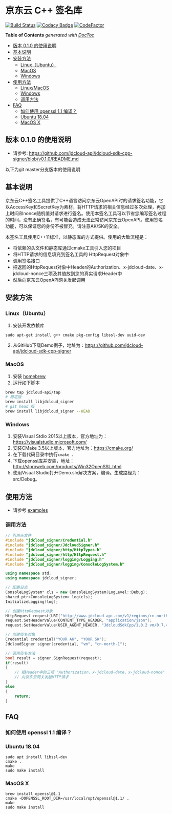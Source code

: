 # 京东云 C++ 签名库

[![Build Status](https://travis-ci.org/jdcloud-api/jdcloud-sdk-cpp-signer.svg?branch=master)](https://travis-ci.org/jdcloud-api/jdcloud-sdk-cpp-signer)
[![Codacy Badge](https://api.codacy.com/project/badge/Grade/95b764853f0d4660916c3f1f9a4c5749)](https://app.codacy.com/app/lidaobing/jdcloud-sdk-cpp-signer?utm_source=github.com&utm_medium=referral&utm_content=jdcloud-api/jdcloud-sdk-cpp-signer&utm_campaign=Badge_Grade_Dashboard)
[![CodeFactor](https://www.codefactor.io/repository/github/jdcloud-api/jdcloud-sdk-cpp-signer/badge)](https://www.codefactor.io/repository/github/jdcloud-api/jdcloud-sdk-cpp-signer)

<!-- START doctoc generated TOC please keep comment here to allow auto update -->
<!-- DON'T EDIT THIS SECTION, INSTEAD RE-RUN doctoc TO UPDATE -->
**Table of Contents**  *generated with [DocToc](https://github.com/thlorenz/doctoc)*

- [版本 0.1.0 的使用说明](#%E7%89%88%E6%9C%AC-010-%E7%9A%84%E4%BD%BF%E7%94%A8%E8%AF%B4%E6%98%8E)
- [基本说明](#%E5%9F%BA%E6%9C%AC%E8%AF%B4%E6%98%8E)
- [安装方法](#%E5%AE%89%E8%A3%85%E6%96%B9%E6%B3%95)
  - [Linux（Ubuntu）](#linuxubuntu)
  - [MacOS](#macos)
  - [Windows](#windows)
- [使用方法](#%E4%BD%BF%E7%94%A8%E6%96%B9%E6%B3%95)
  - [Linux/MacOS](#linuxmacos)
  - [Windows](#windows-1)
  - [调用方法](#%E8%B0%83%E7%94%A8%E6%96%B9%E6%B3%95)
- [FAQ](#faq)
  - [如何使用 openssl 1.1 编译？](#%E5%A6%82%E4%BD%95%E4%BD%BF%E7%94%A8-openssl-11-%E7%BC%96%E8%AF%91)
  - [Ubuntu 18.04](#ubuntu-1804)
  - [MacOS X](#macos-x)

<!-- END doctoc generated TOC please keep comment here to allow auto update -->

## 版本 0.1.0 的使用说明

* 请参考: https://github.com/jdcloud-api/jdcloud-sdk-cpp-signer/blob/v0.1.0/README.md

以下为git master分支版本的使用说明

## 基本说明
京东云C++签名工具提供了C++语言访问京东云OpenAPI时的请求签名功能，它以AccessKey和SecretKey为素材，将HTTP请求的相关信息经过多次处理，再加上时间和nonce随机值对请求进行签名。使用本签名工具可以节省您编写签名过程的时间，没有正确签名，有可能会造成无法正常访问京东云OpenAPI。使用签名功能，可以保证您的身份不被冒充。请注意AK/SK的安全。

本签名工具使用C++11标准，以静态库的方式提供。使用的大致流程是：
- 将依赖的头文件和静态库通过cmake工具引入您的项目
- 将HTTP请求的信息填充到签名工具的 HttpRequest对象中
- 调用签名接口
- 把返回的HttpRequest对象中Header的Authorization、x-jdcloud-date、x-jdcloud-nonce三项及其值放到您的真实请求Header中
- 然后向京东云OpenAPI网关发起调用

## 安装方法
### Linux（Ubuntu）
1. 安装开发依赖库
```
sudo apt-get install g++ cmake pkg-config libssl-dev uuid-dev
```
2. 从GitHub下载Demo例子，地址为：https://github.com/jdcloud-api/jdcloud-sdk-cpp-signer

### MacOS

1. 安装 [homebrew](https://brew.sh/index_zh-cn)
2. 运行如下脚本

```sh
brew tap jdcloud-api/tap
# 稳定版
brew install libjdcloud_signer
# git head 版
brew install libjdcloud_signer --HEAD
```

### Windows
1. 安装Visual Stdio 2015以上版本，官方地址为：https://visualstudio.microsoft.com/
2. 安装CMake 3.5以上版本，官方地址为：https://cmake.org/
3. 在下载代码目录中执行`cmake .`
4. 下载openssl库并安装，地址：http://slproweb.com/products/Win32OpenSSL.html
5. 使用Visual Studio打开Demo.sln解决方案，编译。生成路径为：src/Debug。
## 使用方法

* 请参考 [examples](./examples)

### 调用方法

```cpp
// 引用头文件
#include "jdcloud_signer/Credential.h"
#include "jdcloud_signer/JdcloudSigner.h"
#include "jdcloud_signer/http/HttpTypes.h"
#include "jdcloud_signer/http/HttpRequest.h"
#include "jdcloud_signer/logging/Logging.h"
#include "jdcloud_signer/logging/ConsoleLogSystem.h"

using namespace std;
using namespace jdcloud_signer;

// 配置日志
ConsoleLogSystem* cls = new ConsoleLogSystem(LogLevel::Debug);
shared_ptr<ConsoleLogSystem> log(cls);
InitializeLogging(log);

// 创建HttpRequest对象
HttpRequest request(URI("http://www.jdcloud-api.com/v1/regions/cn-north-1/instances?pageNumber=2&pageSize=10"), HttpMethod::HTTP_GET);
request.SetHeaderValue(CONTENT_TYPE_HEADER, "application/json");
request.SetHeaderValue(USER_AGENT_HEADER, "JdcloudSdkCpp/1.0.2 vm/0.7.4");

// 创建签名对象
Credential credential("YOUR AK", "YOUR SK");
JdcloudSigner signer(credential, "vm", "cn-north-1");

// 调用签名方法
bool result = signer.SignRequest(request);
if(result)
{
    // 把Header中的三项 "Authorization、x-jdcloud-date、x-jdcloud-nonce" 放到真正的请求头中
    // 向京东云网关发起HTTP请求
}
else
{
    return;
}
```

## FAQ
### 如何使用 openssl 1.1 编译？

### Ubuntu 18.04

```
sudo apt install libssl-dev
cmake .
make
sudo make install
```

### MacOS X

```
brew install openssl@1.1
cmake -DOPENSSL_ROOT_DIR=/usr/local/opt/openssl@1.1/ .
make
sudo make install
```
